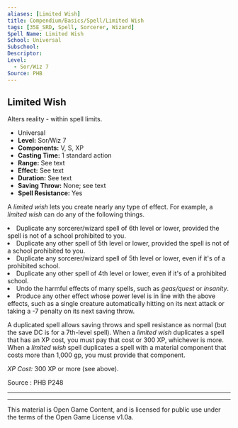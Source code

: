 ```yaml
---
aliases: [Limited Wish]
title: Compendium/Basics/Spell/Limited Wish
tags: [35E_SRD, Spell, Sorcerer, Wizard]
Spell Name: Limited Wish
School: Universal
Subschool: 
Descriptor: 
Level:
  - Sor/Wiz 7
Source: PHB
---
```



## Limited Wish

Alters reality - within spell limits.

*   Universal
*   **Level:** Sor/Wiz 7
*   **Components:** V, S, XP
*   **Casting Time:** 1 standard action
*   **Range:** See text
*   **Effect:** See text
*   **Duration:** See text
*   **Saving Throw:** None; see text
*   **Spell Resistance:** Yes

<p>A <i>limited wish</i> lets you create nearly any type of effect. For example, a <i>limited wish</i> can do any of the following things.</p><list> <li>Duplicate any sorcerer/wizard spell of 6th level or lower, provided the spell is not of a school prohibited to you.</li> <li>Duplicate any other spell of 5th level or lower, provided the spell is not of a school prohibited to you.</li> <li>Duplicate any sorcerer/wizard spell of 5th level or lower, even if it's of a prohibited school.</li> <li>Duplicate any other spell of 4th level or lower, even if it's of a prohibited school.</li> <li>Undo the harmful effects of many spells, such as <i>geas/quest</i> or <i>insanity</i>.</li> <li>Produce any other effect whose power level is in line with the above effects, such as a single creature automatically hitting on its next attack or taking a -7 penalty on its next saving throw.</li> </list><p>A duplicated spell allows saving throws and spell resistance as normal (but the save DC is for a 7th-level spell). When a <i>limited wish</i> duplicates a spell that has an XP cost, you must pay that cost or 300 XP, whichever is more. When a <i>limited wish</i> spell duplicates a spell with a material component that costs more than 1,000 gp, you must provide that component.</p><p><i>XP Cost:</i> 300 XP or more (see above).</p>

Source : PHB P248

---

---

This material is Open Game Content, and is licensed for public use under
the terms of the Open Game License v1.0a.
